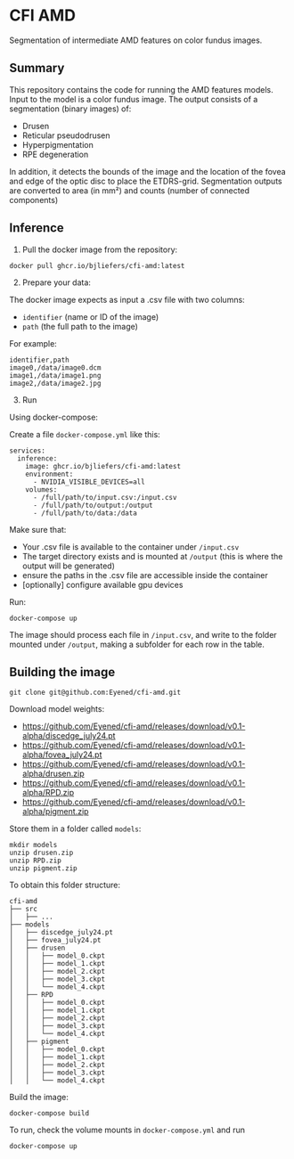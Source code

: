 # CFI AMD

Segmentation of intermediate AMD features on color fundus images.

## Summary

This repository contains the code for running the AMD features models.
Input to the model is a color fundus image.
The output consists of a segmentation (binary images) of:
 - Drusen
 - Reticular pseudodrusen
 - Hyperpigmentation
 - RPE degeneration

In addition, it detects the bounds of the image and the location of the fovea and edge of the optic disc to place the ETDRS-grid.
Segmentation outputs are converted to area (in mm²) and counts (number of connected components)

## Inference

1. Pull the docker image from the repository:
```
docker pull ghcr.io/bjliefers/cfi-amd:latest
```

2. Prepare your data:

The docker image expects as input a .csv file with two columns:
- `identifier` (name or ID of the image)
- `path` (the full path to the image)

For example:
```
identifier,path
image0,/data/image0.dcm
image1,/data/image1.png
image2,/data/image2.jpg
```
3. Run 

Using docker-compose:

Create a file `docker-compose.yml` like this:
```
services:
  inference:
    image: ghcr.io/bjliefers/cfi-amd:latest
    environment:
      - NVIDIA_VISIBLE_DEVICES=all
    volumes:
      - /full/path/to/input.csv:/input.csv
      - /full/path/to/output:/output
      - /full/path/to/data:/data
```
Make sure that:
- Your .csv file is available to the container under `/input.csv`
- The target directory exists and is mounted at `/output` (this is where the output will be generated)
- ensure the paths in the .csv file are accessible inside the container
- [optionally] configure available gpu devices

Run:
```
docker-compose up
```
The image should process each file in `/input.csv`, and write to the folder mounted under `/output`, making a subfolder for each row in the table.

## Building the image
```
git clone git@github.com:Eyened/cfi-amd.git
```
Download model weights:

- https://github.com/Eyened/cfi-amd/releases/download/v0.1-alpha/discedge_july24.pt
- https://github.com/Eyened/cfi-amd/releases/download/v0.1-alpha/fovea_july24.pt
- https://github.com/Eyened/cfi-amd/releases/download/v0.1-alpha/drusen.zip
- https://github.com/Eyened/cfi-amd/releases/download/v0.1-alpha/RPD.zip
- https://github.com/Eyened/cfi-amd/releases/download/v0.1-alpha/pigment.zip

Store them in a folder called `models`:
```
mkdir models
unzip drusen.zip
unzip RPD.zip
unzip pigment.zip
```
To obtain this folder structure:
```
cfi-amd
├── src
│   ├── ...
├── models
│   ├── discedge_july24.pt
│   ├── fovea_july24.pt
│   ├── drusen
│   │   ├── model_0.ckpt
│   │   ├── model_1.ckpt
│   │   ├── model_2.ckpt
│   │   ├── model_3.ckpt
│   │   └── model_4.ckpt
│   ├── RPD
│   │   ├── model_0.ckpt
│   │   ├── model_1.ckpt
│   │   ├── model_2.ckpt
│   │   ├── model_3.ckpt
│   │   └── model_4.ckpt
│   ├── pigment
│   │   ├── model_0.ckpt
│   │   ├── model_1.ckpt
│   │   ├── model_2.ckpt
│   │   ├── model_3.ckpt
│   │   └── model_4.ckpt
```

Build the image:
```
docker-compose build
```

To run, check the volume mounts in `docker-compose.yml` and run
```
docker-compose up
```